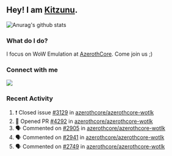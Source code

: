 ## Hey! I am [Kitzunu](https://Github.com/Kitzunu).

![Anurag's github stats](https://github-readme-stats.kitzunu.vercel.app/api?username=Kitzunu&show_icons=true)

### What do I do?

I focus on WoW Emulation at [AzerothCore](https://Github.com/AzerothCore). Come join us ;)

### Connect with me
[![](https://img.shields.io/badge/AzerothCore%20Discord-Connect%20with%20me!-green)](https://discord.com/invite/gkt4y2x)

### Recent Activity

<!--START_SECTION:activity-->
1. ❗️ Closed issue [#3129](https://github.com/azerothcore/azerothcore-wotlk/issues/3129) in [azerothcore/azerothcore-wotlk](https://github.com/azerothcore/azerothcore-wotlk)
2. 💪 Opened PR [#4292](https://github.com/azerothcore/azerothcore-wotlk/pull/4292) in [azerothcore/azerothcore-wotlk](https://github.com/azerothcore/azerothcore-wotlk)
3. 🗣 Commented on [#2905](https://github.com/azerothcore/azerothcore-wotlk/issues/2905) in [azerothcore/azerothcore-wotlk](https://github.com/azerothcore/azerothcore-wotlk)
4. 🗣 Commented on [#2941](https://github.com/azerothcore/azerothcore-wotlk/issues/2941) in [azerothcore/azerothcore-wotlk](https://github.com/azerothcore/azerothcore-wotlk)
5. 🗣 Commented on [#2749](https://github.com/azerothcore/azerothcore-wotlk/issues/2749) in [azerothcore/azerothcore-wotlk](https://github.com/azerothcore/azerothcore-wotlk)
<!--END_SECTION:activity-->
